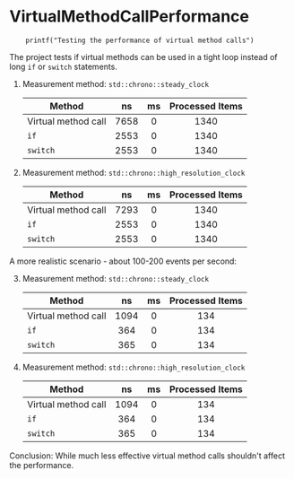 VirtualMethodCallPerformance
==============

```
    printf("Testing the performance of virtual method calls")
```

The project tests if virtual methods can be used in a tight loop instead of long
`if` or `switch` statements.

1. Measurement method: `std::chrono::steady_clock`

   | Method              |  ns  | ms | Processed Items|
   |---------------------|:----:|:--:|:--------------:|
   | Virtual method call | 7658 | 0  | 1340           |
   | `if`                | 2553 | 0  | 1340           |
   | `switch`            | 2553 | 0  | 1340           |
   
2. Measurement method: `std::chrono::high_resolution_clock`

   | Method              |  ns  | ms | Processed Items|
   |---------------------|:----:|:--:|:--------------:|
   | Virtual method call | 7293 | 0  | 1340           |
   | `if`                | 2553 | 0  | 1340           |
   | `switch`            | 2553 | 0  | 1340           |
   
A more realistic scenario - about 100-200 events per second:
   
3. Measurement method: `std::chrono::steady_clock`

   | Method              |  ns  | ms | Processed Items|
   |---------------------|:----:|:--:|:--------------:|
   | Virtual method call | 1094 | 0  | 134            |
   | `if`                | 364  | 0  | 134            |
   | `switch`            | 365  | 0  | 134            |
   
4. Measurement method: `std::chrono::high_resolution_clock`

   | Method              |  ns  | ms | Processed Items|
   |---------------------|:----:|:--:|:--------------:|
   | Virtual method call | 1094 | 0  | 134            |
   | `if`                | 364  | 0  | 134            |
   | `switch`            | 365  | 0  | 134            |

Conclusion: While much less effective virtual method calls shouldn't affect the 
performance.